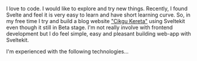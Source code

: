 I love to code. I would like to explore and try new things. Recently, I found Svelte and feel it is very easy to learn and have short learning curve. So, in my free time I try and build a blog website ["Cikgu Kereta"](https://cikgukereta.my/) using Sveltekit even though it still in Beta stage. I'm not really involve with frontend development but I do feel simple, easy and pleasant building web-app with Sveltekit.

I'm experienced with the following technologies...

